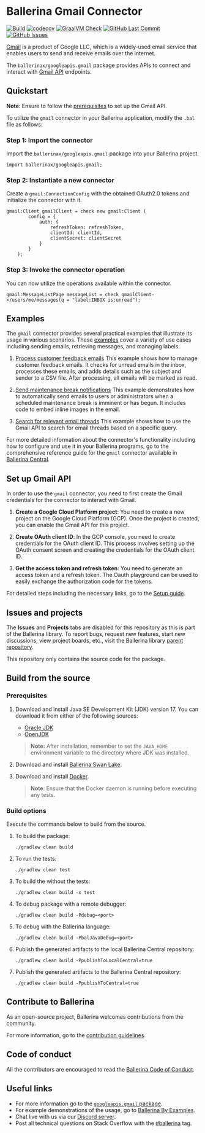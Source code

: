 # Ballerina Gmail Connector

[![Build](https://github.com/ballerina-platform/module-ballerinax-googleapis.gmail/workflows/CI/badge.svg)](https://github.com/ballerina-platform/module-ballerinax-googleapis.gmail/actions?query=workflow%3ACI)
[![codecov](https://codecov.io/gh/ballerina-platform/module-ballerinax-googleapis.gmail/branch/master/graph/badge.svg)](https://codecov.io/gh/ballerina-platform/module-ballerinax-googleapis.gmail)
[![GraalVM Check](https://github.com/ballerina-platform/module-ballerinax-googleapis.gmail/actions/workflows/build-with-bal-test-native.yml/badge.svg)](https://github.com/ballerina-platform/module-ballerinax-googleapis.gmail/actions/workflows/build-with-bal-test-native.yml)
[![GitHub Last Commit](https://img.shields.io/github/last-commit/ballerina-platform/module-ballerinax-googleapis.gmail.svg)](https://github.com/ballerina-platform/module-ballerinax-googleapis.gmail/commits/master)
[![GitHub Issues](https://img.shields.io/github/issues/ballerina-platform/ballerina-library/module/googleapis.gmail.svg?label=Open%20Issues)](https://github.com/ballerina-platform/ballerina-library/labels/module%2Fgoogleapis.gmail)

[Gmail](https://blog.google/products/gmail/) is a product of Google LLC, which is a widely-used email service that enables users to send and receive emails over the internet.

The `ballerinax/googleapis.gmail` package provides APIs to connect and interact with [Gmail API](https://developers.google.com/gmail/api/guides) endpoints.

## Quickstart

**Note**: Ensure to follow the [prerequisites](https://github.com/ballerina-platform/module-ballerinax-googleapis.gmail#setting-up-gmail-api) to set up the Gmail API.

To utilize the `gmail` connector in your Ballerina application, modify the `.bal` file as follows:

### Step 1: Import the connector
Import the `ballerinax/googleapis.gmail` package into your Ballerina project.
```ballerina
import ballerinax/googleapis.gmail;
```

### Step 2: Instantiate a new connector
Create a `gmail:ConnectionConfig` with the obtained OAuth2.0 tokens and initialize the connector with it.
```ballerina
gmail:Client gmailClient = check new gmail:Client (
        config = {
            auth: {
                refreshToken: refreshToken,
                clientId: clientId,
                clientSecret: clientSecret
            }
        }
    );
```

### Step 3: Invoke the connector operation
You can now utilize the operations available within the connector.
```ballerina
gmail:MessageListPage messageList = check gmailClient->/users/me/messages(q = "label:INBOX is:unread");
```

## Examples

The `gmail` connector provides several practical examples that illustrate its usage in various scenarios. These [examples](https://github.com/ballerina-platform/module-ballerinax-googleapis.gmail/tree/master/examples) cover a variety of use cases including sending emails, retrieving messages, and managing labels.

1. [Process customer feedback emails](https://github.com/ballerina-platform/module-ballerinax-googleapis.gmail/tree/master/examples/process-mails)
    This example shows how to manage customer feedback emails. It checks for unread emails in the inbox, processes these emails, and adds details such as the subject and sender to a CSV file. After processing, all emails will be marked as read.

2. [Send maintenance break notifications](https://github.com/ballerina-platform/module-ballerinax-googleapis.gmail/tree/master/examples/send-mails)
    This example demonstrates how to automatically send emails to users or administrators when a scheduled maintenance break is imminent or has begun. It includes code to embed inline images in the email.

3. [Search for relevant email threads](https://github.com/ballerina-platform/module-ballerinax-googleapis.gmail/tree/master/examples/search-threads)
    This example shows how to use the Gmail API to search for email threads based on a specific query.

For more detailed information about the connector's functionality including how to configure and use it in your Ballerina programs, go to the comprehensive reference guide for the `gmail` connector available in [Ballerina Central](https://central.ballerina.io/ballerinax/googleapis.gmail/latest).

## Set up Gmail API

In order to use the `gmail` connector, you need to first create the Gmail credentials for the connector to interact with Gmail.

1. **Create a Google Cloud Platform project**: You need to create a new project on the Google Cloud Platform (GCP). Once the project is created, you can enable the Gmail API for this project.

2. **Create OAuth client ID**: In the GCP console, you need to create credentials for the OAuth client ID. This process involves setting up the OAuth consent screen and creating the credentials for the OAuth client ID.

3. **Get the access token and refresh token**: You need to generate an access token and a refresh token. The Oauth playground can be used to easily exchange the authorization code for the tokens.

For detailed steps including the necessary links, go to the [Setup guide](https://github.com/ballerina-platform/module-ballerinax-googleapis.gmail/tree/master/docs/setup/setup.md).

## Issues and projects 

The **Issues** and **Projects** tabs are disabled for this repository as this is part of the Ballerina library. To report bugs, request new features, start new discussions, view project boards, etc., visit the Ballerina library [parent repository](https://github.com/ballerina-platform/ballerina-library). 

This repository only contains the source code for the package.

## Build from the source

### Prerequisites

1. Download and install Java SE Development Kit (JDK) version 17. You can download it from either of the following sources:

   * [Oracle JDK](https://www.oracle.com/java/technologies/downloads/)
   * [OpenJDK](https://adoptium.net/)

    > **Note:** After installation, remember to set the `JAVA_HOME` environment variable to the directory where JDK was installed.

2. Download and install [Ballerina Swan Lake](https://ballerina.io/).

3. Download and install [Docker](https://www.docker.com/get-started).

    > **Note**: Ensure that the Docker daemon is running before executing any tests.

### Build options

Execute the commands below to build from the source.

1. To build the package:
   ```
   ./gradlew clean build
   ```

2. To run the tests:
   ```
   ./gradlew clean test
   ```

3. To build the without the tests:
   ```
   ./gradlew clean build -x test
   ```

5. To debug package with a remote debugger:
   ```
   ./gradlew clean build -Pdebug=<port>
   ```

6. To debug with the Ballerina language:
   ```
   ./gradlew clean build -PbalJavaDebug=<port>
   ```

7. Publish the generated artifacts to the local Ballerina Central repository:
    ```
    ./gradlew clean build -PpublishToLocalCentral=true
    ```

8. Publish the generated artifacts to the Ballerina Central repository:
   ```
   ./gradlew clean build -PpublishToCentral=true
   ```

## Contribute to Ballerina

As an open-source project, Ballerina welcomes contributions from the community.

For more information, go to the [contribution guidelines](https://github.com/ballerina-platform/ballerina-lang/blob/master/CONTRIBUTING.md).

## Code of conduct

All the contributors are encouraged to read the [Ballerina Code of Conduct](https://ballerina.io/code-of-conduct).

## Useful links

* For more information go to the [`googleapis.gmail` package](https://lib.ballerina.io/ballerinax/googleapis.gmail/latest).
* For example demonstrations of the usage, go to [Ballerina By Examples](https://ballerina.io/learn/by-example/).
* Chat live with us via our [Discord server](https://discord.gg/ballerinalang).
* Post all technical questions on Stack Overflow with the [#ballerina](https://stackoverflow.com/questions/tagged/ballerina) tag.
